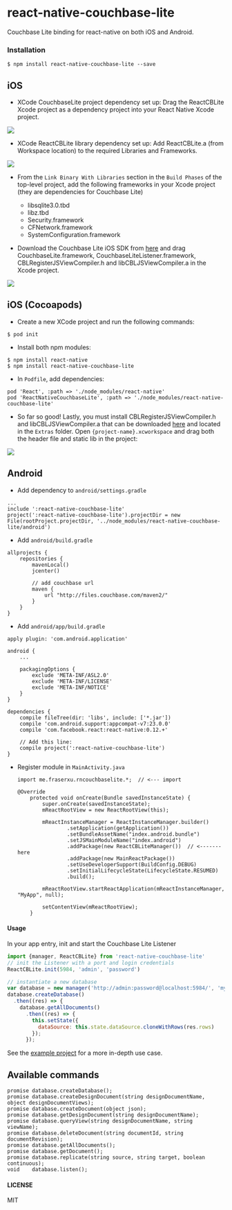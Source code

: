 # react-native-couchbase-lite

Couchbase Lite binding for react-native on both iOS and Android.

### Installation

```
$ npm install react-native-couchbase-lite --save
```

## iOS


* XCode CouchbaseLite project dependency set up: Drag the ReactCBLite Xcode project as a dependency project into your React Native Xcode project.

![](http://cl.ly/image/0S133n1O3g3W/static-library.png)

* XCode ReactCBLite library dependency set up: Add ReactCBLite.a (from Workspace location) to the required Libraries and Frameworks.

![](http://cl.ly/image/2c0Z2u0S0r1G/link.png)

* From the `Link Binary With Libraries` section in the `Build Phases` of the top-level project, add the following frameworks in your Xcode project (they are dependencies for Couchbase Lite)

	- libsqlite3.0.tbd
	- libz.tbd
	- Security.framework
	- CFNetwork.framework
	- SystemConfiguration.framework

* Download the Couchbase Lite iOS SDK from [here](http://www.couchbase.com/nosql-databases/downloads#) and drag CouchbaseLite.framework, CouchbaseLiteListener.framework, CBLRegisterJSViewCompiler.h and libCBLJSViewCompiler.a in the Xcode project.

![](http://cl.ly/image/3Z1b0n0W0i3w/sdk.png)

## iOS (Cocoapods)

* Create a new XCode project and run the following commands:

```
$ pod init
```

* Install both npm modules:

```
$ npm install react-native
$ npm install react-native-couchbase-lite
```

* In `Podfile`, add dependencies:

```
pod 'React', :path => './node_modules/react-native'
pod 'ReactNativeCouchbaseLite', :path => './node_modules/react-native-couchbase-lite'
```

* So far so good! Lastly, you must install CBLRegisterJSViewCompiler.h and libCBLJSViewCompiler.a that can be downloaded [here](http://www.couchbase.com/nosql-databases/downloads#) and located in the `Extras` folder. Open `{project-name}.xcworkspace` and drag both the header file and static lib in the project:

![](http://cl.ly/1L2s28462D2W/Image%202016-01-26%20at%2012.47.12%20pm.png)

## Android

* Add dependency to `android/settings.gradle`

```
...
include ':react-native-couchbase-lite'
project(':react-native-couchbase-lite').projectDir = new File(rootProject.projectDir, '../node_modules/react-native-couchbase-lite/android')
```

* Add `android/build.gradle`

```
allprojects {
    repositories {
        mavenLocal()
        jcenter()

        // add couchbase url
        maven {
            url "http://files.couchbase.com/maven2/"
        }
    }
}
```

* Add `android/app/build.gradle`

```
apply plugin: 'com.android.application'

android {
    ...

    packagingOptions {
        exclude 'META-INF/ASL2.0'
        exclude 'META-INF/LICENSE'
        exclude 'META-INF/NOTICE'
    }
}

dependencies {
    compile fileTree(dir: 'libs', include: ['*.jar'])
    compile 'com.android.support:appcompat-v7:23.0.0'
    compile 'com.facebook.react:react-native:0.12.+'

    // Add this line:
    compile project(':react-native-couchbase-lite')
}
```

* Register module in `MainActivity.java`

  ```
  import me.fraserxu.rncouchbaselite.*;  // <--- import

  @Override
      protected void onCreate(Bundle savedInstanceState) {
          super.onCreate(savedInstanceState);
          mReactRootView = new ReactRootView(this);

          mReactInstanceManager = ReactInstanceManager.builder()
                  .setApplication(getApplication())
                  .setBundleAssetName("index.android.bundle")
                  .setJSMainModuleName("index.android")
                  .addPackage(new ReactCBLiteManager())  // <------- here
                  .addPackage(new MainReactPackage())
                  .setUseDeveloperSupport(BuildConfig.DEBUG)
                  .setInitialLifecycleState(LifecycleState.RESUMED)
                  .build();

          mReactRootView.startReactApplication(mReactInstanceManager, "MyApp", null);

          setContentView(mReactRootView);
      }
  ```

#### Usage

In your app entry, init and start the Couchbase Lite Listener

```JavaScript
import {manager, ReactCBLite} from 'react-native-couchbase-lite'
// init the Listener with a port and login credentials
ReactCBLite.init(5984, 'admin', 'password')

// instantiate a new database
var database = new manager('http://admin:password@localhost:5984/', 'myapp');
database.createDatabase()
  .then((res) => {
    database.getAllDocuments()
      .then((res) => {
        this.setState({
          dataSource: this.state.dataSource.cloneWithRows(res.rows)
        });
      });
```

See the [example project](https://github.com/fraserxu/react-native-couchbase-lite/tree/master/ReactNativeCouchbaseLiteExample) for a more in-depth use case.



## Available commands

```
promise database.createDatabase();
promise database.createDesignDocument(string designDocumentName, object designDocumentViews);
promise database.createDocument(object json);
promise database.getDesignDocument(string designDocumentName);
promise database.queryView(string designDocumentName, string viewName);
promise database.deleteDocument(string documentId, string documentRevision);
promise database.getAllDocuments();
promise database.getDocument();
promise database.replicate(string source, string target, boolean continuous);
void    database.listen();
```

#### LICENSE
MIT
